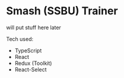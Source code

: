 # Smash (SSBU) Trainer

will put stuff here later

Tech used:

-   TypeScript
-   React
-   Redux (Toolkit)
-   React-Select
